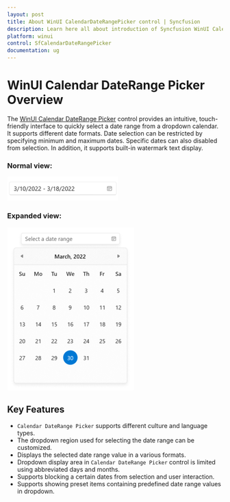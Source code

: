 ```yaml
---
layout: post
title: About WinUI CalendarDateRangePicker control | Syncfusion
description: Learn here all about introduction of Syncfusion WinUI Calendar DateRange Picker (SfCalendarDateRangePicker) control its features, and more.
platform: winui
control: SfCalendarDateRangePicker
documentation: ug
---
```


# WinUI Calendar DateRange Picker Overview

The [WinUI Calendar DateRange Picker](https://www.syncfusion.com/winui-controls/calendar-daterangepicker) control provides an intuitive, touch-friendly interface to quickly select a date range from a dropdown calendar. It supports different date formats. Date selection can be restricted by specifying minimum and maximum dates. Specific dates can also disabled from selection. In addition, it supports built-in watermark text display.

### Normal view:

![daterange-picker-with-normal-view-winui-calendar-date-range-picker](Images/getting-started/daterange-picker-with-normal-view-winui-calendar-date-range-picker.png)

### Expanded view:

![daterange-picker-with-expanded-view-winui-calendar-date-range-picker](Images/getting-started/daterange-picker-with-expanded-view-winui-calendar-date-range-picker.png)

## Key Features

* `Calendar DateRange Picker` supports different culture and language types.
* The dropdown region used for selecting the date range can be customized.
* Displays the selected date range value in a various formats.
* Dropdown display area in `Calendar DateRange Picker` control is limited using abbreviated days and months.
* Supports blocking a certain dates from selection and user interaction.
* Supports showing preset items containing predefined date range values in dropdown.
